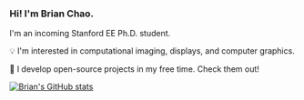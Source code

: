 ### Hi! I'm Brian Chao.

I'm an incoming Stanford EE Ph.D. student.

💡 I'm interested in computational imaging, displays, and computer graphics.
   
🎈 I develop open-source projects in my free time. Check them out!

[![Brian's GitHub stats](https://github-readme-stats.vercel.app/api?username=bchao1&show_icons=true&theme=vue)](https://github.com/anuraghazra/github-readme-stats)
